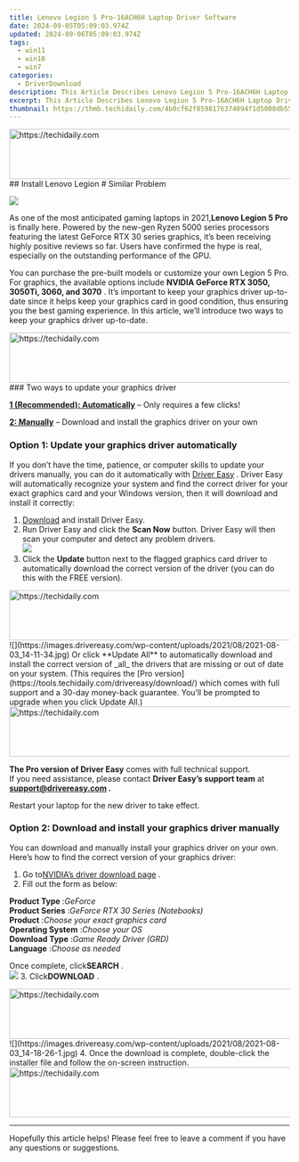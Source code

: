 ```yaml
---
title: Lenovo Legion 5 Pro-16ACH6H Laptop Driver Software
date: 2024-09-05T05:09:03.974Z
updated: 2024-09-06T05:09:03.974Z
tags:
  - win11
  - win10
  - win7
categories:
  - DriverDownload
description: This Article Describes Lenovo Legion 5 Pro-16ACH6H Laptop Driver Software
excerpt: This Article Describes Lenovo Legion 5 Pro-16ACH6H Laptop Driver Software
thumbnail: https://thmb.techidaily.com/4b0cf62f8598176374094f1d5008db55cda943f9c34511f05e37067a05b873ab.jpg
---
```


<!-- affiliate ads begin -->
<a href="https://aligracehair.sjv.io/c/5597632/1934142/19272" target="_top" id="1934142">
  <img src="//a.impactradius-go.com/display-ad/19272-1934142" border="0" alt="https://techidaily.com" width="728" height="90"/>
</a>
<img height="0" width="0" src="https://aligracehair.sjv.io/i/5597632/1934142/19272" style="position:absolute;visibility:hidden;" border="0" />
<!-- affiliate ads end -->
## Install Lenovo Legion # Similar Problem

![](https://images.drivereasy.com/wp-content/uploads/2021/08/2021-08-03_11-46-03.jpg)

 As one of the most anticipated gaming laptops in 2021,**Lenovo Legion 5 Pro** is finally here. Powered by the new-gen Ryzen 5000 series processors featuring the latest GeForce RTX 30 series graphics, it’s been receiving highly positive reviews so far. Users have confirmed the hype is real, especially on the outstanding performance of the GPU.

 You can purchase the pre-built models or customize your own Legion 5 Pro. For graphics, the available options include **NVIDIA GeForce RTX 3050, 3050Ti, 3060, and 3070** . It’s important to keep your graphics driver up-to-date since it helps keep your graphics card in good condition, thus ensuring you the best gaming experience. In this article, we’ll introduce two ways to keep your graphics driver up-to-date.

<!-- affiliate ads begin -->
<a href="https://appsumo.8odi.net/c/5597632/2002019/7443" target="_top" id="2002019">
  <img src="//a.impactradius-go.com/display-ad/7443-2002019" border="0" alt="https://techidaily.com" width="728" height="90"/>
</a>
<img height="0" width="0" src="https://appsumo.8odi.net/i/5597632/2002019/7443" style="position:absolute;visibility:hidden;" border="0" />
<!-- affiliate ads end -->
### Two ways to update your graphics driver

**[1 (Recommended): Automatically](https://www.drivereasy.com/knowledge/lenovo-legion-5-pro-driver-download/#option1)**  – Only requires a few clicks!

**[2: Manually](https://tools.techidaily.com/drivereasy/download/)**  – Download and install the graphics driver on your own

### Option 1: Update your graphics driver automatically

 If you don’t have the time, patience, or computer skills to update your drivers manually, you can do it automatically with [Driver Easy](https://tools.techidaily.com/drivereasy/download/) . Driver Easy will automatically recognize your system and find the correct driver for your exact graphics card and your Windows version, then it will download and install it correctly:

1. [Download](https://tools.techidaily.com/drivereasy/download/) and install Driver Easy.
2. Run Driver Easy and click the **Scan Now** button. Driver Easy will then scan your computer and detect any problem drivers.  
![](https://images.drivereasy.com/wp-content/uploads/2021/08/2021-08-03_11-58-11.jpg)
3. Click the **Update**  button next to the flagged graphics card driver to automatically download the correct version of the driver (you can do this with the FREE version).  
<!-- affiliate ads begin -->
<a href="https://imp.i357552.net/c/5597632/1001453/11832" target="_top" id="1001453">
  <img src="//a.impactradius-go.com/display-ad/11832-1001453" border="0" alt="https://techidaily.com" width="728" height="90"/>
</a>
<img height="0" width="0" src="https://imp.i357552.net/i/5597632/1001453/11832" style="position:absolute;visibility:hidden;" border="0" />
<!-- affiliate ads end -->
![](https://images.drivereasy.com/wp-content/uploads/2021/08/2021-08-03_14-11-34.jpg)  
 Or click **Update All** to automatically download and install the correct version of _all_ the drivers that are missing or out of date on your system. (This requires the [Pro version](https://tools.techidaily.com/drivereasy/download/) which comes with full support and a 30-day money-back guarantee. You’ll be prompted to upgrade when you click Update All.)
<!-- affiliate ads begin -->
<a href="https://aligracehair.sjv.io/c/5597632/1918703/19272" target="_top" id="1918703">
  <img src="//a.impactradius-go.com/display-ad/19272-1918703" border="0" alt="https://techidaily.com" width="728" height="90"/>
</a>
<img height="0" width="0" src="https://aligracehair.sjv.io/i/5597632/1918703/19272" style="position:absolute;visibility:hidden;" border="0" />
<!-- affiliate ads end -->

**The Pro version of Driver Easy** comes with full technical support.  
 If you need assistance, please contact **Driver Easy’s support team** at **[support@drivereasy.com](https://tools.techidaily.com/drivereasy/download/) .**

Restart your laptop for the new driver to take effect.

### Option 2: Download and install your graphics driver manually

 You can download and manually install your graphics driver on your own. Here’s how to find the correct version of your graphics driver:

1. Go to[NVIDIA’s driver download page](https://tools.techidaily.com/drivereasy/download/) .
2. Fill out the form as below:  

**Product Type** :_GeForce_  
**Product Series** :_GeForce RTX 30 Series (Notebooks)_  
**Product** :_Choose your exact graphics card_  
**Operating System** :_Choose your OS_  
**Download Type** :_Game Ready Driver (GRD)_  
**Language** :_Choose as needed_  

 Once complete, click**SEARCH** .  
![](https://images.drivereasy.com/wp-content/uploads/2021/08/2021-08-03_12-22-35.jpg)
3. Click**DOWNLOAD** .  
<!-- affiliate ads begin -->
<a href="https://appsumo.8odi.net/c/5597632/2052060/7443" target="_top" id="2052060">
  <img src="//a.impactradius-go.com/display-ad/7443-2052060" border="0" alt="https://techidaily.com" width="728" height="90"/>
</a>
<img height="0" width="0" src="https://appsumo.8odi.net/i/5597632/2052060/7443" style="position:absolute;visibility:hidden;" border="0" />
<!-- affiliate ads end -->
![](https://images.drivereasy.com/wp-content/uploads/2021/08/2021-08-03_14-18-26-1.jpg)
4. Once the download is complete, double-click the installer file and follow the on-screen instruction.
<!-- affiliate ads begin -->
<a href="https://appsumo.8odi.net/c/5597632/2049383/7443" target="_top" id="2049383">
  <img src="//a.impactradius-go.com/display-ad/7443-2049383" border="0" alt="https://techidaily.com" width="728" height="90"/>
</a>
<img height="0" width="0" src="https://appsumo.8odi.net/i/5597632/2049383/7443" style="position:absolute;visibility:hidden;" border="0" />
<!-- affiliate ads end -->

---

 Hopefully this article helps! Please feel free to leave a comment if you have any questions or suggestions.

<ins class="adsbygoogle"
     style="display:block"
     data-ad-format="autorelaxed"
     data-ad-client="ca-pub-7571918770474297"
     data-ad-slot="1223367746"></ins>



<ins class="adsbygoogle"
     style="display:block"
     data-ad-client="ca-pub-7571918770474297"
     data-ad-slot="8358498916"
     data-ad-format="auto"
     data-full-width-responsive="true"></ins>


